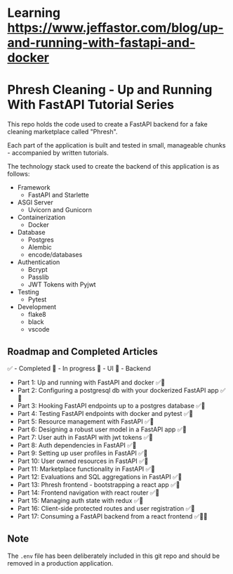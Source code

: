 # Learning https://www.jeffastor.com/blog/up-and-running-with-fastapi-and-docker
# Phresh Cleaning - Up and Running With FastAPI Tutorial Series

This repo holds the code used to create a FastAPI backend for a fake cleaning marketplace called "Phresh".

Each part of the application is built and tested in small, manageable chunks - accompanied by written tutorials.

The technology stack used to create the backend of this application is as follows:

- Framework
    - FastAPI and Starlette
- ASGI Server
    - Uvicorn and Gunicorn
- Containerization
    - Docker
- Database
    - Postgres
    - Alembic
    - encode/databases
- Authentication
    - Bcrypt
    - Passlib
    - JWT Tokens with Pyjwt
- Testing
    - Pytest
- Development
    - flake8
    - black
    - vscode


## Roadmap and Completed Articles

✅ - Completed
🛄 - In progress
📱 - UI
🚂 - Backend

- Part 1: Up and running with FastAPI and docker ✅🚂
- Part 2: Configuring a postgresql db with your dockerized FastAPI app ✅🚂
- Part 3: Hooking FastAPI endpoints up to a postgres database ✅🚂
- Part 4: Testing FastAPI endpoints with docker and pytest ✅🚂
- Part 5: Resource management with FastAPI ✅🚂
- Part 6: Designing a robust user model in a FastAPI app ✅🚂
- Part 7: User auth in FastAPI with jwt tokens ✅🚂
- Part 8: Auth dependencies in FastAPI ✅🚂
- Part 9: Setting up user profiles in FastAPI ✅🚂
- Part 10: User owned resources in FastAPI ✅🚂
- Part 11: Marketplace functionality in FastAPI ✅🚂
- Part 12: Evaluations and SQL aggregations in FastAPI ✅🚂
- Part 13: Phresh frontend - bootstrapping a react app ✅📱
- Part 14: Frontend navigation with react router ✅📱
- Part 15: Managing auth state with redux ✅📱
- Part 16: Client-side protected routes and user registration ✅📱
- Part 17: Consuming a FastAPI backend from a react frontend ✅🚂📱


## Note

The `.env` file has been deliberately included in this git repo and should be removed in a production application.